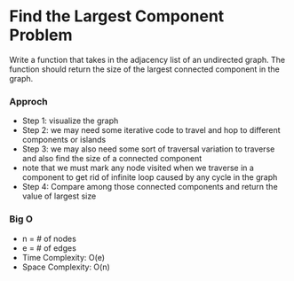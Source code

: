 # Find the Largest Component Problem
Write a function that takes in the adjacency list of an undirected graph. The function should return the size of the largest connected component in the graph.

### Approch
* Step 1: visualize the graph
* Step 2: we may need some iterative code to travel and hop to different components or islands
* Step 3: we may also need some sort of traversal variation to traverse and also find the size of a connected component
* note that we must mark any node visited when we traverse in a component to get rid of infinite loop caused by any cycle in the graph
* Step 4: Compare among those connected components and return the value of largest size

### Big O
* n = # of nodes
* e = # of edges
* Time Complexity: O(e)
* Space Complexity: O(n)
